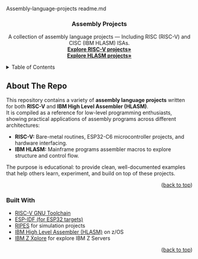 Assembly-language-projects readme.md


<!-- Improved compatibility of back to top link: See: https://github.com/othneildrew/Best-README-Template/pull/73 --> 
<a id="readme-top"></a>

<!-- PROJECT LOGO 
<br />
<div align="center">
  <a href="https://github.com/yusufkenaroglu/Assembly-Projects">
    <img src="images/logo.png" alt="Logo" width="80" height="80">
  </a>
-->
  <h3 align="center">Assembly Projects</h3>

  <p align="center">
    A collection of assembly language projects — Including RISC (RISC-V) and CISC (IBM HLASM) ISAs.
    <br />
    <a href="https://github.com/yusufkenaroglu/Assembly-Projects/tree/main/RISC-V/README.md"><strong>Explore RISC-V projects»</strong></a>
    <br />
    <a href="https://github.com/yusufkenaroglu/Assembly-Projects/tree/main/IBM%20HLASM/README.md"><strong>Explore HLASM projects»</strong></a>
  </p>
</div>



<!-- TABLE OF CONTENTS -->
<details>
  <summary>Table of Contents</summary>
  <ol>
    <li>
      <a href="#about-the-project">About The Repo</a>
      <ul>
        <li><a href="#built-with">Built With</a></li>
      </ul>
    </li>
    <li>
      <a href="#getting-started">Getting Started</a>
      <ul>
        <li><a href="#prerequisites">Prerequisites</a></li>
        <li><a href="#installation">Installation</a></li>
      </ul>
    </li>
    <li><a href="#usage">Usage</a></li>
    <li><a href="#roadmap">Roadmap</a></li>
    <li><a href="#contributing">Contributing</a></li>
    <li><a href="#license">License</a></li>
    <li><a href="#contact">Contact</a></li>
    <li><a href="#acknowledgments">Acknowledgments</a></li>
  </ol>
</details>



<!-- ABOUT THE PROJECT -->
## About The Repo
<!-- IMAGES
[![Assembly Screenshot][product-screenshot]](https://github.com/yusufkenaroglu/Assembly-Projects) -->

This repository contains a variety of **assembly language projects** written for both **RISC-V** and **IBM High Level Assembler (HLASM)**.  
It is compiled as a reference for low-level programming enthusiasts, showing practical applications of assembly programs across different architectures:

- **RISC-V:** Bare-metal routines, ESP32-C6 microcontroller projects, and hardware interfacing.
- **IBM HLASM:** Mainframe programs assembler macros to explore structure and control flow.

The purpose is educational: to provide clean, well-documented examples that help others learn, experiment, and build on top of these projects.

<p align="right">(<a href="#readme-top">back to top</a>)</p>



### Built With

* [RISC-V GNU Toolchain](https://github.com/riscv-collab/riscv-gnu-toolchain)
* [ESP-IDF (for ESP32 targets)](https://github.com/espressif/esp-idf)
* [RIPES](https://github.com/mortbopet/Ripes) for simulation projects
* [IBM High Level Assembler (HLASM)](https://www.ibm.com/docs/en/zos/2.4.0?topic=assemblers-high-level-assembler) on z/OS
* [IBM Z Xplore](https://www.ibm.com/products/z/resources/zxplore) for explore IBM Z Servers

<p align="right">(<a href="#readme-top">back to top</a>)</p>
